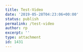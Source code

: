 ```yaml
---
title: Test-Video
date: '2019-05-28T04:23:06+00:00'
status: publish
permalink: /test-video
author: rp
excerpt: ''
type: attachment
id: 1431
---
```

<!DOCTYPE html PUBLIC "-//W3C//DTD HTML 4.0 Transitional//EN" "http://www.w3.org/TR/REC-html40/loose.dtd">
<?xml encoding="UTF-8">
